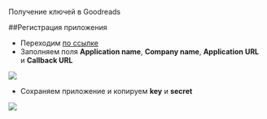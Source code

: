 Получение ключей в Goodreads

##Регистрация приложения

* Переходим [по ссылке][1]
* Заполняем поля **Application name**, **Company name**, **Application URL** и **Callback URL**

[![](https://file.modx.pro/files/8/4/5/84567b894ef06f93142acc2ba27c5bfas.jpg)](https://file.modx.pro/files/8/4/5/84567b894ef06f93142acc2ba27c5bfa.png)

* Сохраняем приложение и копируем **key** и **secret**

[![](https://file.modx.pro/files/4/c/3/4c33ebe560e3f8cf20244becf2147c31s.jpg)](https://file.modx.pro/files/4/c/3/4c33ebe560e3f8cf20244becf2147c31.png)


[1]: https://www.goodreads.com/api/keys